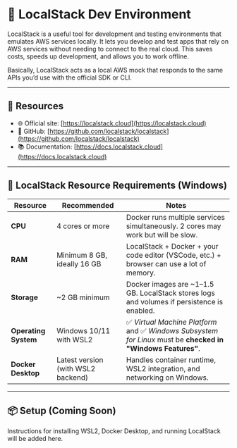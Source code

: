 # 🧪 LocalStack Dev Environment

LocalStack is a useful tool for development and testing environments that emulates AWS services locally. It lets you develop and test apps that rely on AWS services without needing to connect to the real cloud. This saves costs, speeds up development, and allows you to work offline.

Basically, LocalStack acts as a local AWS mock that responds to the same APIs you’d use with the official SDK or CLI.

---

## 🔗 Resources

- 🌐 Official site: [https://localstack.cloud](https://localstack.cloud)  
- 🐙 GitHub: [https://github.com/localstack/localstack](https://github.com/localstack/localstack)  
- 📚 Documentation: [https://docs.localstack.cloud](https://docs.localstack.cloud)  

---

## 🧰 LocalStack Resource Requirements (Windows)

| Resource             | Recommended                          | Notes                                                                 |
|----------------------|--------------------------------------|-----------------------------------------------------------------------|
| **CPU**              | 4 cores or more                      | Docker runs multiple services simultaneously. 2 cores may work but will be slow. |
| **RAM**              | Minimum 8 GB, ideally 16 GB          | LocalStack + Docker + your code editor (VSCode, etc.) + browser can use a lot of memory. |
| **Storage**          | ~2 GB minimum                        | Docker images are ~1–1.5 GB. LocalStack stores logs and volumes if persistence is enabled. |
| **Operating System** | Windows 10/11 with WSL2              | ✅ *Virtual Machine Platform* and ✅ *Windows Subsystem for Linux* must be **checked in "Windows Features"**. |
| **Docker Desktop**   | Latest version (with WSL2 backend)   | Handles container runtime, WSL2 integration, and networking on Windows. |

---

## 📦 Setup (Coming Soon)

Instructions for installing WSL2, Docker Desktop, and running LocalStack will be added here.

